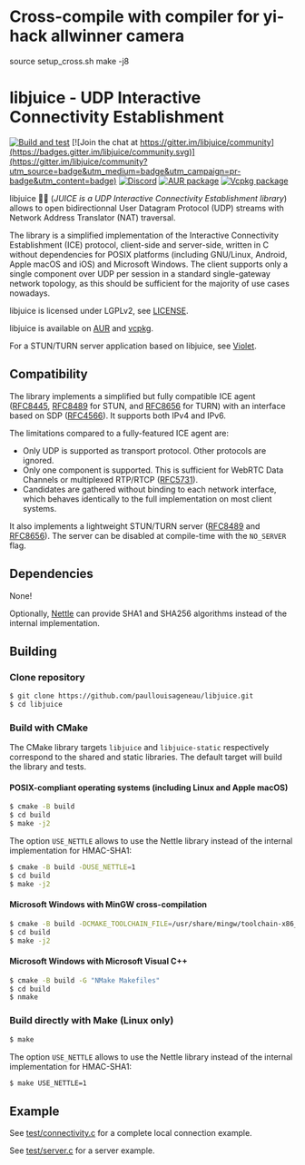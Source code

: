 # Cross-compile with compiler for yi-hack allwinner camera

source setup_cross.sh
make -j8

# libjuice - UDP Interactive Connectivity Establishment

[![Build and test](https://github.com/paullouisageneau/libjuice/actions/workflows/build.yml/badge.svg)](https://github.com/paullouisageneau/libjuice/actions/workflows/build.yml)
[![Join the chat at https://gitter.im/libjuice/community](https://badges.gitter.im/libjuice/community.svg)](https://gitter.im/libjuice/community?utm_source=badge&utm_medium=badge&utm_campaign=pr-badge&utm_content=badge)
[![Discord](https://img.shields.io/discord/903257095539925006?logo=discord)](https://discord.gg/jXAP8jp3Nn)
[![AUR package](https://repology.org/badge/version-for-repo/aur/libjuice.svg)](https://repology.org/project/libjuice/versions)
[![Vcpkg package](https://repology.org/badge/version-for-repo/vcpkg/libjuice.svg)](https://repology.org/project/libjuice/versions)

libjuice :lemon::sweat_drops: (_JUICE is a UDP Interactive Connectivity Establishment library_) allows to open bidirectionnal User Datagram Protocol (UDP) streams with Network Address Translator (NAT) traversal.

The library is a simplified implementation of the Interactive Connectivity Establishment (ICE) protocol, client-side and server-side, written in C without dependencies for POSIX platforms (including GNU/Linux, Android, Apple macOS and iOS) and Microsoft Windows. The client supports only a single component over UDP per session in a standard single-gateway network topology, as this should be sufficient for the majority of use cases nowadays.

libjuice is licensed under LGPLv2, see [LICENSE](https://github.com/paullouisageneau/libjuice/blob/master/LICENSE).

libjuice is available on [AUR](https://aur.archlinux.org/packages/libjuice/) and [vcpkg](https://vcpkg.info/port/libjuice).

For a STUN/TURN server application based on libjuice, see [Violet](https://github.com/paullouisageneau/violet).

## Compatibility

The library implements a simplified but fully compatible ICE agent ([RFC8445](https://tools.ietf.org/html/rfc8445), [RFC8489](https://tools.ietf.org/html/rfc8489) for STUN, and [RFC8656](https://tools.ietf.org/html/rfc8656) for TURN) with an interface based on SDP ([RFC4566](https://tools.ietf.org/html/rfc4566)). It supports both IPv4 and IPv6.

The limitations compared to a fully-featured ICE agent are:
- Only UDP is supported as transport protocol. Other protocols are ignored.
- Only one component is supported. This is sufficient for WebRTC Data Channels or multiplexed RTP/RTCP ([RFC5731](https://tools.ietf.org/html/rfc5761)).
- Candidates are gathered without binding to each network interface, which behaves identically to the full implementation on most client systems.

It also implements a lightweight STUN/TURN server ([RFC8489](https://tools.ietf.org/html/rfc8489) and [RFC8656](https://tools.ietf.org/html/rfc8656)). The server can be disabled at compile-time with the `NO_SERVER` flag.

## Dependencies

None!

Optionally, [Nettle](https://www.lysator.liu.se/~nisse/nettle/) can provide SHA1 and SHA256 algorithms instead of the internal implementation.

## Building

### Clone repository

```bash
$ git clone https://github.com/paullouisageneau/libjuice.git
$ cd libjuice
```

### Build with CMake

The CMake library targets `libjuice` and `libjuice-static` respectively correspond to the shared and static libraries. The default target will build the library and tests.

#### POSIX-compliant operating systems (including Linux and Apple macOS)

```bash
$ cmake -B build
$ cd build
$ make -j2
```

The option `USE_NETTLE` allows to use the Nettle library instead of the internal implementation for HMAC-SHA1:
```bash
$ cmake -B build -DUSE_NETTLE=1
$ cd build
$ make -j2
```

#### Microsoft Windows with MinGW cross-compilation

```bash
$ cmake -B build -DCMAKE_TOOLCHAIN_FILE=/usr/share/mingw/toolchain-x86_64-w64-mingw32.cmake # replace with your toolchain file
$ cd build
$ make -j2
```

#### Microsoft Windows with Microsoft Visual C++

```bash
$ cmake -B build -G "NMake Makefiles"
$ cd build
$ nmake
```

### Build directly with Make (Linux only)

```bash
$ make
```

The option `USE_NETTLE` allows to use the Nettle library instead of the internal implementation for HMAC-SHA1:
```bash
$ make USE_NETTLE=1
```

## Example

See [test/connectivity.c](https://github.com/paullouisageneau/libjuice/blob/master/test/connectivity.c) for a complete local connection example.

See [test/server.c](https://github.com/paullouisageneau/libjuice/blob/master/test/server.c) for a server example.


